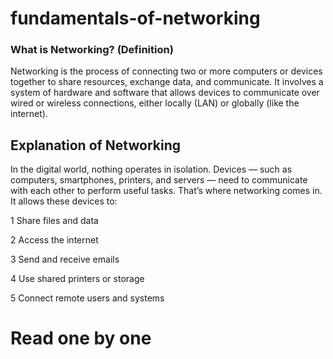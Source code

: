# fundamentals-of-networking

### What is Networking? (Definition)
Networking is the process of connecting two or more computers or devices together to share resources, exchange data, and communicate. It involves a system of hardware and software that allows devices to communicate over wired or wireless connections, either locally (LAN) or globally (like the internet).

## Explanation of Networking
In the digital world, nothing operates in isolation. Devices — such as computers, smartphones, printers, and servers — need to communicate with each other to perform useful tasks. That’s where networking comes in. It allows these devices to:

1 Share files and data

2 Access the internet

3 Send and receive emails

4 Use shared printers or storage

5 Connect remote users and systems
# Read one by one  
